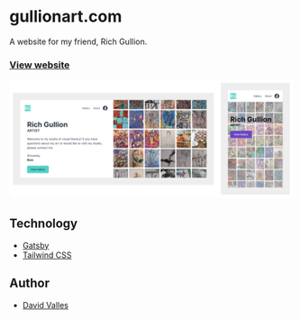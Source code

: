 # gullionart.com

A website for my friend, Rich Gullion.

### [View website](https://gullionart.com)

![website screenshots](./media/screen-shots.png)

## Technology

- [Gatsby](https://www.gatsbyjs.com)
- [Tailwind CSS](https://tailwindcss.com)

## Author

- [David Valles](https://dtjv.io)
